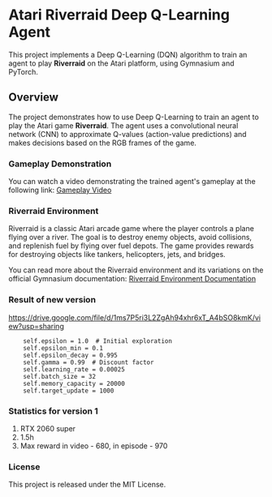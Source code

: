 # Atari Riverraid Deep Q-Learning Agent

This project implements a Deep Q-Learning (DQN) algorithm to train an agent to play **Riverraid** on the Atari platform, using Gymnasium and PyTorch.

## Overview

The project demonstrates how to use Deep Q-Learning to train an agent to play the Atari game **Riverraid**. The agent uses a convolutional neural network (CNN) to approximate Q-values (action-value predictions) and makes decisions based on the RGB frames of the game.

### Gameplay Demonstration

You can watch a video demonstrating the trained agent's gameplay at the following link:
[Gameplay Video](https://github.com/xrpusher/deepQN_practice/blob/practice_2/riverraid_play.mp4)

### Riverraid Environment

Riverraid is a classic Atari arcade game where the player controls a plane flying over a river. The goal is to destroy enemy objects, avoid collisions, and replenish fuel by flying over fuel depots. The game provides rewards for destroying objects like tankers, helicopters, jets, and bridges.

You can read more about the Riverraid environment and its variations on the official Gymnasium documentation: [Riverraid Environment Documentation](https://gymnasium.farama.org/environments/atari/riverraid/)

###  Result of new version
https://drive.google.com/file/d/1ms7P5ri3L2ZgAh94xhr6xT_A4bSO8kmK/view?usp=sharing

        self.epsilon = 1.0  # Initial exploration
        self.epsilon_min = 0.1
        self.epsilon_decay = 0.995
        self.gamma = 0.99  # Discount factor
        self.learning_rate = 0.00025
        self.batch_size = 32
        self.memory_capacity = 20000
        self.target_update = 1000
###  Statistics for version 1     

1) RTX 2060 super
2) 1.5h
3) Max reward in video - 680, in episode - 970

### License
This project is released under the MIT License.
